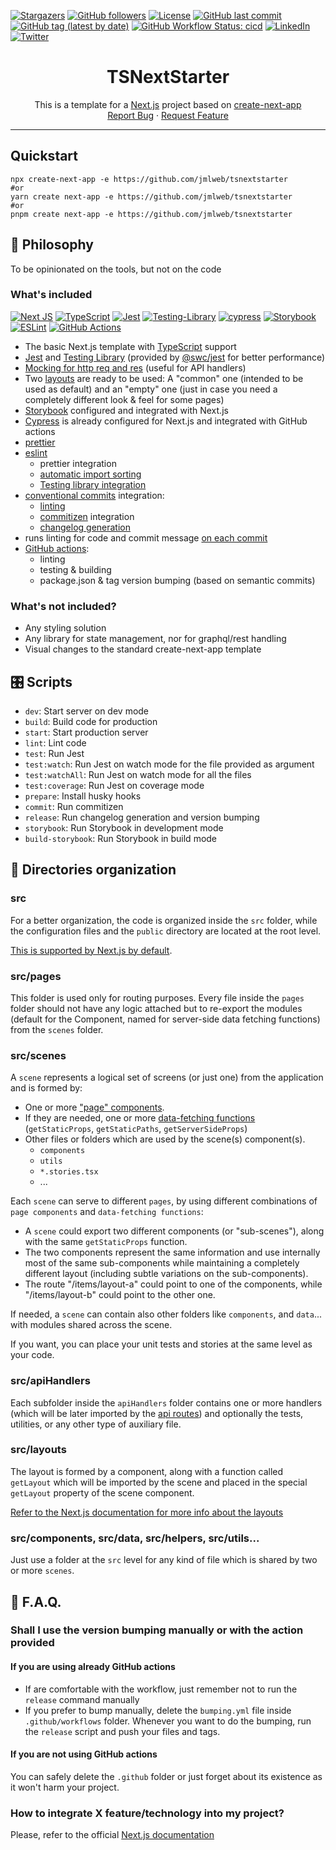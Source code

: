 [![Stargazers](https://img.shields.io/github/stars/jmlweb/tsnextstarter.svg?style=for-the-badge)](https://github.com/jmlweb/tsnextstarter/stargazers)
[![GitHub followers](https://img.shields.io/github/followers/jmlweb?style=for-the-badge)](https://github.com/jmlweb?tab=followers)
[![License](https://img.shields.io/github/license/jmlweb/tsnextstarter.svg?style=for-the-badge)](https://github.com/jmlweb/tsnextstarter/blob/master/LICENSE.txt)
[![GitHub last commit](https://img.shields.io/github/last-commit/jmlweb/tsnextstarter?style=for-the-badge)](https://github.com/jmlweb/tsnextstarter/commits/main)
[![GitHub tag (latest by date)](https://img.shields.io/github/v/tag/jmlweb/tsnextstarter?style=for-the-badge)](https://github.com/jmlweb/tsnextstarter/tags)
[![GitHub Workflow Status: cicd](https://img.shields.io/github/workflow/status/jmlweb/tsnextstarter/cicd?label=CI/CD&style=for-the-badge)](https://github.com/jmlweb/tsnextstarter/actions/workflows/cicd.yml)
[![LinkedIn](https://img.shields.io/badge/linkedin-%230077B5.svg?style=for-the-badge&logo=linkedin&logoColor=white)](https://linkedin.com/in/josemanuel.lucas)
[![Twitter](https://img.shields.io/badge/Twitter-%231DA1F2.svg?style=for-the-badge&logo=Twitter&logoColor=white)](https://twitter.com/jmlweb)

<h1 align="center">TSNextStarter</h1>

<p align="center">
  This is a template for a <a href="https://nextjs.org/">Next.js</a> project based on <a href="https://github.com/vercel/next.js/tree/canary/packages/create-next-app">create-next-app</a>
  <br />
  <a href="https://github.com/jmlweb/tsnextstarter/issues">Report Bug</a>
  ·
  <a href="https://github.com/jmlweb/tsnextstarter/issues">Request Feature</a>
</p>

<hr />

## Quickstart

```
npx create-next-app -e https://github.com/jmlweb/tsnextstarter
#or
yarn create next-app -e https://github.com/jmlweb/tsnextstarter
#or
pnpm create next-app -e https://github.com/jmlweb/tsnextstarter
```

## 🧠 Philosophy

To be opinionated on the tools, but not on the code

### What's included

[![Next JS](https://img.shields.io/badge/Next-black?style=for-the-badge&logo=next.js&logoColor=white)](https://nextjs.org/)
[![TypeScript](https://img.shields.io/badge/typescript-%23007ACC.svg?style=for-the-badge&logo=typescript&logoColor=white)](https://www.typescriptlang.org/)
[![Jest](https://img.shields.io/badge/-jest-%23C21325?style=for-the-badge&logo=jest&logoColor=white)](https://jestjs.io/)
[![Testing-Library](https://img.shields.io/badge/-TestingLibrary-%23E33332?style=for-the-badge&logo=testing-library&logoColor=white)](https://testing-library.com/)
[![cypress](https://img.shields.io/badge/-cypress-%23E5E5E5?style=for-the-badge&logo=cypress&logoColor=058a5e)](https://www.cypress.io/)
[![Storybook](https://img.shields.io/badge/-Storybook-FF4785?style=for-the-badge&logo=storybook&logoColor=white)](https://storybook.js.org/)
[![ESLint](https://img.shields.io/badge/ESLint-4B3263?style=for-the-badge&logo=eslint&logoColor=white)](https://eslint.org/)
[![GitHub Actions](https://img.shields.io/badge/github%20actions-%232671E5.svg?style=for-the-badge&logo=githubactions&logoColor=white)](https://github.com/features/actions)

- The basic Next.js template with [TypeScript](https://www.typescriptlang.org/) support
- [Jest](https://jestjs.io/) and [Testing Library](https://testing-library.com/docs/react-testing-library/intro/) (provided by [@swc/jest](https://swc.rs/docs/usage/jest) for better performance)
- [Mocking for http req and res](https://github.com/howardabrams/node-mocks-http) (useful for API handlers)
- Two [layouts](https://nextjs.org/docs/basic-features/layouts) are ready to be used: A "common" one (intended to be used as default) and an "empty" one (just in case you need a completely different look & feel for some pages)
- [Storybook](https://storybook.js.org/) configured and integrated with Next.js
- [Cypress](https://www.cypress.io/) is already configured for Next.js and integrated with GitHub actions
- [prettier](https://prettier.io/)
- [eslint](https://eslint.org/)
  - prettier integration
  - [automatic import sorting](https://github.com/lydell/eslint-plugin-simple-import-sort)
  - [Testing library integration](https://github.com/testing-library/eslint-plugin-testing-library)
- [conventional commits](https://www.conventionalcommits.org/) integration:
  - [linting](https://github.com/conventional-changelog/commitlint)
  - [commitizen](https://github.com/commitizen/cz-cli) integration
  - [changelog generation](https://github.com/absolute-version/commit-and-tag-version)
- runs linting for code and commit message [on each commit](https://github.com/typicode/husky)
- [GitHub actions](https://github.com/features/actions):
  - linting
  - testing & building
  - package.json & tag version bumping (based on semantic commits)

### What's not included?

- Any styling solution
- Any library for state management, nor for graphql/rest handling
- Visual changes to the standard create-next-app template

## 🎛️ Scripts

- `dev`: Start server on dev mode
- `build`: Build code for production
- `start`: Start production server
- `lint`: Lint code
- `test`: Run Jest
- `test:watch`: Run Jest on watch mode for the file provided as argument
- `test:watchAll`: Run Jest on watch mode for all the files
- `test:coverage`: Run Jest on coverage mode
- `prepare`: Install husky hooks
- `commit`: Run commitizen
- `release`: Run changelog generation and version bumping
- `storybook`: Run Storybook in development mode
- `build-storybook`: Run Storybook in build mode

## 🔪 Directories organization

### src

For a better organization, the code is organized inside the `src` folder, while the configuration files and the `public` directory are located at the root level.

[This is supported by Next.js by default](https://nextjs.org/docs/advanced-features/src-directory).

### src/pages

This folder is used only for routing purposes. Every file inside the `pages` folder should not have any logic attached but to re-export the modules (default for the Component, named for server-side data fetching functions) from the `scenes` folder.

### src/scenes

A `scene` represents a logical set of screens (or just one) from the application and is formed by:

- One or more ["page" components](https://nextjs.org/docs/basic-features/pages).
- If they are needed, one or more [data-fetching functions](https://nextjs.org/docs/basic-features/data-fetching/overview) (`getStaticProps`, `getStaticPaths`, `getServerSideProps`)
- Other files or folders which are used by the scene(s) component(s).
  - `components`
  - `utils`
  - `*.stories.tsx`
  - ...

Each `scene` can serve to different `pages`, by using different combinations of `page components` and `data-fetching functions`:

- A `scene` could export two different components (or "sub-scenes"), along with the same `getStaticProps` function.
- The two components represent the same information and use internally most of the same sub-components while maintaining a completely different layout (including subtle variations on the sub-components).
- The route "/items/layout-a" could point to one of the components, while "/items/layout-b" could point to the other one.

If needed, a `scene` can contain also other folders like `components`, and `data`... with modules shared across the scene.

If you want, you can place your unit tests and stories at the same level as your code.

### src/apiHandlers

Each subfolder inside the `apiHandlers` folder contains one or more handlers (which will be later imported by the [api routes](https://nextjs.org/docs/api-routes/introduction)) and optionally the tests, utilities, or any other type of auxiliary file.

### src/layouts

The layout is formed by a component, along with a function called `getLayout` which will be imported by the scene and placed in the special `getLayout` property of the scene component.

[Refer to the Next.js documentation for more info about the layouts](https://nextjs.org/docs/basic-features/layouts)

### src/components, src/data, src/helpers, src/utils...

Just use a folder at the `src` level for any kind of file which is shared by two or more `scenes`.

## 🤷 F.A.Q.

### Shall I use the version bumping manually or with the action provided

#### If you are using already GitHub actions

- If are comfortable with the workflow, just remember not to run the `release` command manually
- If you prefer to bump manually, delete the `bumping.yml` file inside `.github/workflows` folder. Whenever you want to do the bumping, run the `release` script and push your files and tags.

#### If you are not using GitHub actions

You can safely delete the `.github` folder or just forget about its existence as it won't harm your project.

### How to integrate X feature/technology into my project?

Please, refer to the official [Next.js documentation](https://nextjs.org/docs)

